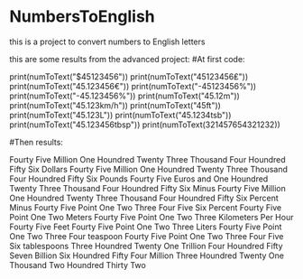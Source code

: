 # NumbersToEnglish
this is a project to convert numbers to English letters

this are some results from the advanced project:
#At first code:

print(numToText("$45123456"))
print(numToText("45123456₤"))
print(numToText("45.123456€"))
print(numToText("-45123456%"))
print(numToText("-45.123456%"))
print(numToText("45.12m"))
print(numToText("45.123km/h"))
print(numToText("45ft"))
print(numToText("45.123L"))
print(numToText("45.1234tsb"))
print(numToText("45.123456tbsp"))
print(numToText(321457654321232))

#Then results:

Fourty Five Million One Houndred Twenty Three Thousand Four Houndred Fifty Six Dollars
 Fourty Five Million One Houndred Twenty Three Thousand Four Houndred Fifty Six Pounds
 Fourty Five Euros and One Houndred Twenty Three Thousand Four Houndred Fifty Six
Minus Fourty Five Million One Houndred Twenty Three Thousand Four Houndred Fifty Six Percent
Minus Fourty Five Point One Two Three Four Five Six  Percent
 Fourty Five Point One Two  Meters
 Fourty Five Point One Two Three  Kilometers Per Hour
 Fourty Five Feet
 Fourty Five Point One Two Three  Liters
 Fourty Five Point One Two Three Four  teaspoon
 Fourty Five Point One Two Three Four Five Six  tablespoons
Three Houndred Twenty One Trillion Four Houndred Fifty Seven Billion Six Houndred Fifty Four Million Three Houndred Twenty One Thousand Two Houndred Thirty Two

